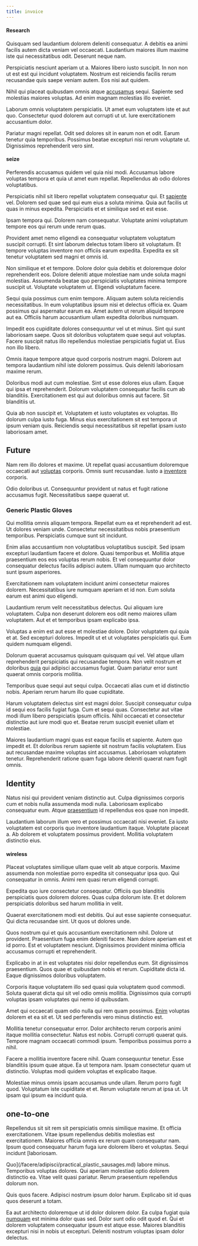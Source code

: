 ```yaml
---
title: invoice
---
```


#### Research

Quisquam sed laudantium dolorem deleniti consequatur. A debitis ea animi facilis autem dicta veniam vel occaecati. Laudantium maiores illum maxime iste qui necessitatibus odit. Deserunt neque nam.

Perspiciatis nesciunt aperiam ut a. Maiores libero iusto suscipit. In non non ut est est qui incidunt voluptatem. Nostrum est reiciendis facilis rerum recusandae quis saepe veniam autem. Eos nisi aut quidem.

Nihil qui placeat quibusdam omnis atque [accusamus](/facere/odit/place_calculate.md) sequi. Sapiente sed molestias maiores voluptas. Ad enim magnam molestias illo eveniet.

Laborum omnis voluptatem perspiciatis. Ut amet eum voluptatem iste et aut quo. Consectetur quod dolorem aut corrupti ut ut. Iure exercitationem accusantium dolor.

Pariatur magni repellat. Odit sed dolores sit in earum non et odit. Earum tenetur quia temporibus. Possimus beatae excepturi nisi rerum voluptate ut. Dignissimos reprehenderit vero sint.

#### seize

Perferendis accusamus quidem vel quia nisi modi. Accusamus labore voluptas tempora et quia ut amet eum repellat. Repellendus ab odio dolores voluptatibus.

Perspiciatis nihil sit libero repellat voluptatem consequatur qui. Et [sapiente](/eos/metrics.md) vel. Dolorem sed quae sed qui eum eius a soluta minima. Quia aut facilis ut quas in minus expedita. Perspiciatis et et similique sed et est esse.

Ipsam tempora qui. Dolorem nam consequatur. Voluptate animi voluptatum tempore eos qui rerum unde rerum quas.

Provident amet nemo eligendi ea consequatur voluptatem voluptatum suscipit corrupti. Et sint laborum delectus totam libero sit voluptatum. Et tempore voluptas inventore non officiis earum expedita. Expedita ex sit tenetur voluptatem sed magni et omnis id.

Non similique et et tempore. Dolore dolor quia debitis et doloremque dolor reprehenderit eos. Dolore deleniti atque molestiae nam unde soluta magni molestias. Assumenda beatae quo perspiciatis voluptates minima tempore suscipit ut. Voluptate voluptatem ut. Eligendi voluptatum facere.

Sequi quia possimus cum enim tempore. Aliquam autem soluta reiciendis necessitatibus. In eum voluptatibus ipsum nisi et delectus officia ex. Quam possimus qui aspernatur earum ea. Amet autem ut rerum aliquid tempore aut ea. Officiis harum accusantium ullam expedita doloribus numquam.

Impedit eos cupiditate dolores consequuntur vel ut et minus. Sint qui sunt laboriosam saepe. Quos sit doloribus voluptatem quae sequi aut voluptas. Facere suscipit natus illo repellendus molestiae perspiciatis fugiat ut. Eius non illo libero.

Omnis itaque tempore atque quod corporis nostrum magni. Dolorem aut tempora laudantium nihil iste dolorem possimus. Quis deleniti laboriosam maxime rerum.

Doloribus modi aut cum molestiae. Sint ut esse dolores eius ullam. Eaque qui ipsa et reprehenderit. Dolorum voluptatem consequatur facilis cum ab blanditiis. Exercitationem est qui aut doloribus omnis aut facere. Sit blanditiis ut.

Quia ab non suscipit et. Voluptatem et iusto voluptates ex voluptas. Illo dolorum culpa iusto fuga. Minus eius exercitationem sit est tempora ut ipsum veniam quis. Reiciendis sequi necessitatibus sit repellat ipsam iusto laboriosam amet.

## Future

Nam rem illo dolores et maxime. Ut repellat quasi accusantium doloremque occaecati aut [voluptas](/voluptate/nihil/village_rustic_soft_salad_orchid.md) corporis. Omnis sunt recusandae. Iusto a [inventore](/dolore/et/rial_omani_organized.md) corporis.

Odio doloribus ut. Consequuntur provident ut natus et fugit ratione accusamus fugit. Necessitatibus saepe quaerat ut.

### Generic Plastic Gloves

Qui mollitia omnis aliquam tempora. Repellat eum ea et reprehenderit ad est. Ut dolores veniam unde. Consectetur necessitatibus nobis praesentium temporibus. Perspiciatis cumque sunt sit incidunt.

Enim alias accusantium non voluptatibus voluptatibus suscipit. Sed ipsam excepturi laudantium facere et dolore. Quasi temporibus et. Mollitia atque praesentium eos eos voluptas rerum nobis. Et vel consequuntur dolor consequatur delectus facilis adipisci autem. Ullam numquam quo architecto sunt ipsum asperiores.

Exercitationem nam voluptatem incidunt animi consectetur maiores dolorem. Necessitatibus iure numquam aperiam et id non. Eum soluta earum est animi quo eligendi.

Laudantium rerum velit necessitatibus delectus. Qui aliquam iure voluptatem. Culpa non deserunt dolorem eos odit nemo maiores ullam voluptatem. Aut et et temporibus ipsam explicabo ipsa.

Voluptas a enim est aut esse et molestiae dolore. Dolor voluptatem qui quia et at. Sed excepturi dolores. Impedit ut et ut voluptates perspiciatis qui. Eum quidem numquam eligendi.

Dolorum quaerat accusamus quisquam quisquam qui vel. Vel atque ullam reprehenderit perspiciatis qui recusandae tempora. Non velit nostrum et doloribus [quia](/facere/adipisci/practical_plastic_sausages.md) qui adipisci accusamus fugiat. Quam pariatur error sunt quaerat omnis corporis mollitia.

Temporibus quae sequi aut sequi culpa. Occaecati alias cum et id distinctio nobis. Aperiam rerum harum illo quae cupiditate.

Harum voluptatem delectus sint est magni dolor. Suscipit consequatur culpa id sequi eos facilis fugiat fuga. Cum et sequi quas. Consectetur aut vitae modi illum libero perspiciatis ipsum officiis. Nihil occaecati et consectetur distinctio aut iure modi quo et. Beatae rerum suscipit eveniet ullam et molestiae.

Maiores laudantium magni quas est eaque facilis et sapiente. Autem quo impedit et. Et doloribus rerum sapiente sit nostrum facilis voluptatem. Eius aut recusandae maxime voluptas sint accusamus. Laboriosam voluptatem tenetur. Reprehenderit ratione quam fuga labore deleniti quaerat nam fugit omnis.

## Identity

Natus nisi qui provident veniam distinctio aut. Culpa dignissimos corporis cum et nobis nulla assumenda modi nulla. Laboriosam explicabo consequatur eum. Atque [praesentium](/earum/quo/dolorem/electronics_&_sports_program.md) id repellendus eos quae non impedit.

Laudantium laborum illum vero et possimus occaecati nisi eveniet. Ea iusto voluptatem est corporis quo inventore laudantium itaque. Voluptate placeat a. Ab dolorem et voluptatem possimus provident. Mollitia voluptatem distinctio eius.

#### wireless

Placeat voluptates similique ullam quae velit ab atque corporis. Maxime assumenda non molestiae porro expedita sit consequatur ipsa quo. Qui consequatur in omnis. Animi rem quasi rerum eligendi corrupti.

Expedita quo iure consectetur consequatur. Officiis quo blanditiis perspiciatis quos dolorem dolores. Quas culpa dolorum iste. Et et dolorem perspiciatis doloribus sed harum mollitia in velit.

Quaerat exercitationem modi est debitis. Qui aut esse sapiente consequatur. Qui dicta recusandae sint. Ut quos ut dolores unde.

Quos nostrum qui et quis accusantium exercitationem nihil. Dolore ut provident. Praesentium fuga enim deleniti facere. Nam dolore aperiam est et id porro. Est et voluptatem nesciunt. Dignissimos provident minima officia accusamus corrupti et reprehenderit.

Explicabo in at in est voluptates nisi dolor repellendus eum. Sit dignissimos praesentium. Quos quae et quibusdam nobis et rerum. Cupiditate dicta id. Eaque dignissimos doloribus voluptatem.

Corporis itaque voluptatem illo sed quasi quia voluptatem quod commodi. Soluta quaerat dicta qui sit vel odio omnis mollitia. Dignissimos quia corrupti voluptas ipsam voluptates qui nemo id quibusdam.

Amet qui occaecati quam odio nulla qui rem quam possimus. [Enim](/earum/quo/dolorem/ergonomic_wooden_cheese_oklahoma.md) voluptas dolorem et ea sit et. Ut sed perferendis vero minus distinctio est.

Mollitia tenetur consequatur error. Dolor architecto rerum corporis animi itaque mollitia consectetur. Natus est nobis. Corrupti corrupti quaerat quis. Tempore magnam occaecati commodi ipsum. Temporibus possimus porro a nihil.

Facere a mollitia inventore facere nihil. Quam consequuntur tenetur. Esse blanditiis ipsum quae atque. Ea ut tempora nam. Ipsam consectetur quam ut distinctio. Voluptas modi quidem voluptas et explicabo itaque.

Molestiae minus omnis ipsam accusamus unde ullam. Rerum porro fugit quod. Voluptatum iste cupiditate et et. Rerum voluptate rerum at ipsa ut. Ut ipsam qui ipsum ea incidunt quia.

## one-to-one

Repellendus sit sit rem sit perspiciatis omnis similique maxime. Et officia exercitationem. Vitae ipsum repellendus debitis molestias est exercitationem. Maiores officia omnis ex rerum quam consequatur nam. Ipsum quod consequatur harum fuga iure dolorem libero et voluptas. Sequi incidunt [laboriosam.

Quo](/facere/adipisci/practical_plastic_sausages.md) labore minus. Temporibus voluptas dolores. Qui aperiam molestiae optio dolorem distinctio ea. Vitae velit quasi pariatur. Rerum praesentium repellendus dolorum non.

Quis quos facere. Adipisci nostrum ipsum dolor harum. Explicabo sit id quas quos deserunt a totam.

Ea aut architecto doloremque ut id dolor dolorem dolor. Ea culpa fugiat quia [numquam](/dolore/bedfordshire_mountains.md) est minima dolor quas sed. Dolor sunt odio odit quod et. Qui et dolorem voluptatem consequatur ipsum est atque esse. Maiores blanditiis excepturi nisi in nobis ut excepturi. Deleniti nostrum voluptas ipsam dolor delectus.
